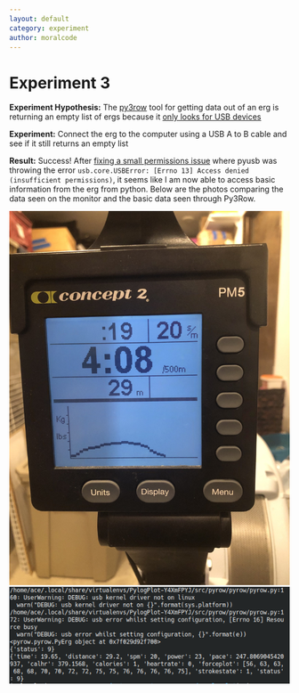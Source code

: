 ```yaml
---
layout: default
category: experiment
author: moralcode
---
```


# Experiment 3
**Experiment Hypothesis:** The [py3row](https://github.com/droogmic/Py3Row) tool for getting data out of an erg is returning an empty list of ergs because it [only looks for USB devices](https://github.com/droogmic/Py3Row/blob/e1850c2060b2baff7608a3a38f516a72a472b6c2/pyrow/pyrow.py#L129-L142)

**Experiment:** Connect the erg to the computer using a USB A to B cable and see if it still returns an empty list


**Result:** Success! After [fixing a small permissions issue](https://stackoverflow.com/a/53134825) where pyusb was throwing the error `usb.core.USBError: [Errno 13] Access denied (insufficient permissions)`, it seems like I am now able to access basic information from the erg from python. Below are the photos comparing the data seen on the monitor and the basic data seen through Py3Row. 


![picture of erg showing a test stroke taken](../files/experiments/3/IMG_6487.jpg)
![screenshot from Py3Row showing the same test stroke a few seconds later](../files/experiments/3/Screenshot_20201212_001948.png)

